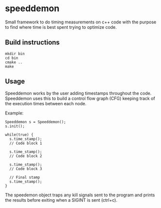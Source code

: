 # speeddemon
Small framework to do timing measurements on c++ code with the purpose to find where time is best spent trying to optimize code.

## Build instructions

```
mkdir bin
cd bin
cmake ..
make
```
## Usage

Speeddemon works by the user adding timestamps throughout the code. Speeddemon uses this to build a control flow graph (CFG) keeping track of the execution times between each node.

Example:
```
Speeddemon s = Speeddemon();
s.init();

while(true) {
  s.time_stamp();
  // Code block 1

  s.time_stamp();
  // Code block 2

  s.time_stamp();
  // Code block 3
  
  // Final stamp
  s.time_stamp();
}
```

The speedemon object traps any kill signals sent to the program and prints the results before exiting when a SIGINT is sent (ctrl+c).

